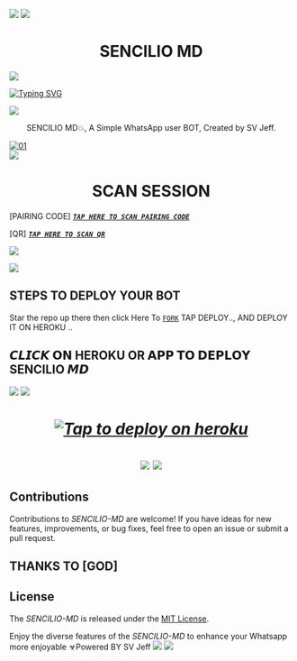 <a><img src='https://i.imgur.com/LyHic3i.gif'/></a>
<a><img src='https://i.imgur.com/LyHic3i.gif'/></a>
 <h1 align="center"> SENCILIO MD </h1>


<a><img src='https://i.imgur.com/LyHic3i.gif'/></a>
      
[![Typing SVG](https://readme-typing-svg.herokuapp.com?font=Rockstar-ExtraBold&color=blue&lines=𝗔𝗠+SENCILIO+𝗠𝗗+𝗖𝗥𝗘𝗔𝗧𝗘𝗗+𝗕𝗬+SV+Jeff)](https://git.io/typing-svg)


<a><img src='https://i.imgur.com/LyHic3i.gif'/></a>
 
<p align="center"> SENCILIO MD💥, A Simple WhatsApp user BOT, Created by SV Jeff.
</p>
<p align="center">


  <a href="https://ibb.co/N6NMDtn"><img src="https://telegra.ph/file/7b83d944b5b1459585b72.jpg" alt="01" border="0" /></a>                     
<a><img src='https://i.imgur.com/LyHic3i.gif'/></a>
 <h1 align="center">  SCAN SESSION </h1>
 

[PAIRING CODE]  ***[`TAP HERE TO SCAN PAIRING CODE`](https://bmw-code-app-c1168f4953cd.herokuapp.com/pair)***


  
 [QR] ***[`TAP HERE TO SCAN QR`](https://bmw-code-app-c1168f4953cd.herokuapp.com/qr)***


<a><img src='https://i.imgur.com/LyHic3i.gif'/></a>

<a><img src='https://i.imgur.com/LyHic3i.gif'/></a>

## STEPS TO DEPLOY YOUR BOT


Star the repo up there then click Here To  [`FORK`](https://github.com/Jeffmsvj52/SENCILIO-MD/fork)
 TAP DEPLOY.., AND DEPLOY IT ON HEROKU ..

## 𝘾𝙇𝙄𝘾𝙆 𝗢𝗡 HEROKU OR 𝗔𝗣𝗣 𝗧𝗢 𝗗𝗘𝗣𝗟𝗢𝗬  SENCILIO 𝙈𝘿

<a><img src='https://i.imgur.com/LyHic3i.gif'/></a>
<a><img src='https://i.imgur.com/LyHic3i.gif'/></a>

 <h1 align="center">

   ***[![Tap to deploy on heroku](https://www.herokucdn.com/deploy/button.svg)](https://dashboard.heroku.com/new?button-url=https://github.com/Jeffmsvj52/SENCILIO-MD&template=https://github.com/Jeffmsvj52/SENCILIO-MD.git)***

<a><img src='https://i.imgur.com/LyHic3i.gif'/></a>
<a><img src='https://i.imgur.com/LyHic3i.gif'/></a>
   
  




## Contributions


Contributions to *SENCILIO-MD* are welcome! If you have ideas for new features, improvements, or bug fixes, feel free to open an issue or submit a pull request.
## THANKS TO [GOD]

## License

The *SENCILIO-MD* is released under the [MIT License](https://opensource.org/licenses/MIT).

Enjoy the diverse features of the *SENCILIO-MD*  to enhance your Whatsapp more enjoyable
☣Powered BY SV Jeff
<a><img src='https://i.imgur.com/LyHic3i.gif'/></a>
<a><img src='https://i.imgur.com/LyHic3i.gif'/></a>
